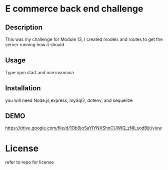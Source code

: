 # E commerce back end challenge

## Description
This was my challenge for Module 13, I created models and routes to get the server running how it should


## Usage 
Type npm start and use insomnia

## Installation 
you will need Node.js,express, mySql2, dotenv, and sequelize

## DEMO
https://drive.google.com/file/d/1Ob9joSaYIYNXShnCUWlQ_zNILsodBijt/view


# License
refer to repo for license


